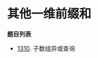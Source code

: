 # 其他一维前缀和

**题目列表**

- [1310](https://leetcode.cn/problems/xor-queries-of-a-subarray/description/). 子数组异或查询
